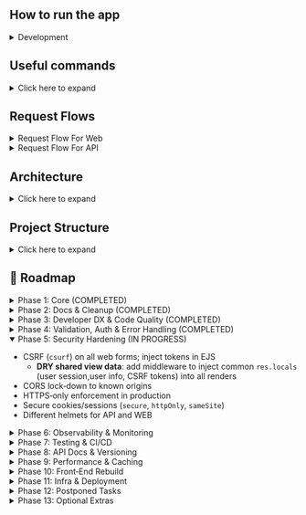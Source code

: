 ## How to run the app

<details>
<summary>Development</summary>

- cp .env.example .env.dev
  - fill .env.dev
- Make sure docker is open in the background
- npm run dev:docker
</details>

## Useful commands

<details>
<summary>Click here to expand</summary>

- docker-compose --env-file .env.dev -f docker-compose.dev.yaml down -v # Stop and remove containers, volumes
- docker image prune -af # Remove all unused images
- docker volume prune -f # Clean up unused volumes
</details>

## Request Flows

<details>
<summary>Request Flow For Web</summary>

- Browser (GET /web-route)
- ↓
- Route → Controller
- ↓
- Service → Repository
- ↓
- PostgreSQL
- ↓
- Controller returns rendered HTML view
</details>

<details>
<summary>Request Flow For API</summary>

- Browser (POST /api-endpoint)
- ↓
- API Route → Controller
- ↓
- Service → Repository
- ↓
- PostgreSQL
- ↓
- Returns JSON response
</details>

## Architecture

<details>
<summary>Click here to expand</summary>

This project follows a clean, layered design. Each layer has **allowed** activities and clear **limits** to keep code maintainable and decoupled.

---

### 1. Framework / Driver

- **Allowed**
  - ✅ Creating and configuring the Express app (`src/index.ts`)
  - ✅ Registering global middleware (CORS, body-parser, etc.)
  - ✅ Mounting top-level routes (`src/routes/*.ts`)
- **Limits**
  - ❌ No business logic
  - ❌ No request parsing/validation beyond global parsers
  - ❌ No direct data access

---

### 2. Interface-Adapter

#### A) Validation Middleware (`src/middlewares/validation.middleware.ts`)

- **Allowed**
  - ✅ Parsing, coercing and stripping HTTP payloads via Zod schemas
  - ✅ Rejecting invalid requests with uniform 4xx responses
  - ✅ Attaching cleaned data to `req` for downstream handlers
- **Limits**
  - ❌ No domain/business rules
  - ❌ No database or external API calls

#### B) Controllers (`src/controllers/*.ts`)

- **Allowed**
  - ✅ Receiving a _validated_ `req` (typed by Zod)
  - ✅ Calling **services** with plain payloads
  - ✅ Formatting and sending HTTP responses (status codes, JSON)
  - ✅ Delegating errors to a global error handler via `next(err)`
- **Limits**
  - ❌ No low-level validation or parsing
  - ❌ No direct repository / ORM usage
  - ❌ No Zod schema definitions

---

### 3. Application-Logic (Services) (`src/services/*.ts`)

- **Allowed**
  - ✅ Implementing core use-cases (e.g. `loginUser`, `createOrder`)
  - ✅ Enforcing business invariants and orchestration of domain rules
  - ✅ Calling repositories to fetch or persist data
  - ✅ Throwing domain-level errors (e.g. `UnauthorizedError`)
- **Limits**
  - ❌ No Express `Request`/`Response` or middleware concerns
  - ❌ No raw HTTP parsing or Zod validation
  - ❌ No framework-specific code

---

### 4. Domain / Model (Schemas & Types) (`src/schemas/*.schema.ts`)

- **Allowed**
  - ✅ Defining Zod schemas for inputs and entities (e.g. `LoginPayload`)
  - ✅ Exporting plain TypeScript types via `z.infer<>`
  - ✅ Shared domain constants or enums
- **Limits**
  - ❌ No Express or HTTP imports
  - ❌ No service/business logic
  - ❌ No data-access code

---

### 5. Infrastructure (Repositories & Adapters) (`src/repositories/*.ts`)

- **Allowed**
  - ✅ Performing data access (database queries, ORM calls)
  - ✅ Calling external APIs or cache layers
  - ✅ Mapping raw data into domain entities
- **Limits**
  - ❌ No business rules or orchestration
  - ❌ No HTTP handling or validation

---

#### Why this matters

- 🔄 **One-way dependencies**:  
  Framework → Interface-Adapter → Application-Logic → Domain → Infrastructure
- ✅ **Separation of concerns**:  
  Validation, business rules, data access and HTTP wiring each live in their own layer
- ⚙️ **Testability**:  
  Services test with pure types, controllers test with validated requests, infrastructure tests with stubs
- 🔄 **Reusability**:  
  Domain schemas & services can be reused in CLI tools, GraphQL APIs, or other adapters

</details>

## Project Structure

<details>
<summary>Click here to expand</summary>

- .gitignore
- .dockerignore
- .eslint.config.mjs
- .prettierrc
- commitlint.config.js
- docker-compose.dev.yaml
- docker-compose.prod.yaml
- Dockerfile.dev
- Dockerfile.prod
- .env.example
- package.json
- package-lock.json
- tsconfig.json
- README.md
- .husky/
  - pre-commit
  - commit-msg
- prisma/
  - schema.prisma
- src/
  - index.ts
  - config/
    - env.ts
    - db.ts
  - controllers/
    - api/
      - auth.controller.ts
    - web/
      - page.controller.ts
  - public/
    - css/
      - login.css
      - reset.css
  - middlewares/
    - auth.middleware.ts
    - error-handler.middleware.ts
    - rate-limiter.middleware.ts
  - repositories/
    - user.repository.ts
  - routes/
    - api/
      - auth.routes.ts
    - web/
      - page.routes.ts
  - services/
    - auth.services.ts
  - utils/
    - async-handler.ts
    - errors.ts
  - views/
    - admin.ejs
    - home.ejs
    - login.ejs
    - partials/
      - footer.ejs
      - header.ejs
      </details>

## 🚀 Roadmap

<details>
<summary>Phase 1: Core (COMPLETED)</summary>

- **Public GitHub repo**  
  – Comprehensive `README.md` with run/build instructions, `.env.example`, visible TODO/Roadmap.
- **TypeScript + Node.js + Express**  
  – ES‑module setup, `tsconfig.json`, dev/build/npm scripts (`dev`, `build`, `start`, `dev:docker`).
- **Clean, Layered Architecture**  
  – `/src/routes → controllers → services → repositories → Prisma client`  
  – Shared **utils** (`asyncHandler`, custom errors), centralized **config** loader.
- **Prisma ORM**  
  – Type‑safe models, migrations, singleton client.
- **Hybrid Web + API**  
  – EJS‑templated pages, plus `/api` JSON endpoints.
- **Modular Routing**  
  – Distinct `web` vs `api` routers; plug‑and‑play controllers.
- **Security Foundations**  
  – Helmet for headers (custom CSP on `/`), global error handler, production‑only rate limiter.
- **DevOps‑Ready**  
  – Docker‑first: dev/prod `Dockerfile`s + Compose files (`docker-compose.dev.yaml`, `docker-compose.prod.yaml`), `dev:docker` script.
- **Environment Safety**  
  – dotenv (`.env.dev`, `.env.prod`, `.env.example`).
- **Linting & Formatting**  
  – ESLint + Prettier, Husky pre‑commit hook, commitlint (format & lint).
- **Static Assets & Lifecycle**  
  – `express.static` support, well‑defined npm lifecycle scripts.
- Centralize HTTP error classes → map in global handler
- **HTTP Error hierarchy**: implement `BadRequestError`, `NotFoundError`, etc. subclasses
</details>

<details>
<summary>Phase 2: Docs & Cleanup (COMPLETED)</summary>

- Sync **README** → code (all existing routes, remove “projects”/“blog” stubs)
- Orphaned views: implement or delete `projects.ejs`/`blog.ejs`
- Add ASCII/folder diagram of `/src/{routes,controllers,services,repositories,utils,config,views}`
- **Factor EJS layout partials**: extract shared header/footer into partials
- **Ensure middleware ordering**: register `helmet()`, `cors()`, etc. before body‑parsers and routes
</details>

<details>
<summary>Phase 3: Developer DX & Code Quality (COMPLETED)</summary>

- **Path Aliases** (`@controllers/*`, `@services/*`, etc.) → refactor deep imports
- ESLint/Prettier lockdown on `.ts`, `.ejs`, `.json` via Husky
- **Install & configure lint‑staged** for faster, scoped pre‑commit checks
</details>

<details>
<summary>Phase 4: Validation, Auth & Error Handling (COMPLETED)</summary>

- Request schemas (Zod or Joi) for auth, user, future CRUD
- **Config validation at startup**: use Zod/Joi to validate `process.env` on boot
- **Type‑safe config exports**: wrap validated env in a typed config object
- **Prisma type reuse**: leverage generated `Prisma.*` types instead of custom interfaces
- **Prisma connection handling**: ensure singleton client disconnects gracefully on shutdown
  </details>

<details open>
<summary>Phase 5: Security Hardening (IN PROGRESS)</summary>

- CSRF (`csurf`) on all web forms; inject tokens in EJS
  - **DRY shared view data**: add middleware to inject common `res.locals` (user session,user info, CSRF tokens) into all renders
- CORS lock‑down to known origins
- HTTPS‑only enforcement in production
- Secure cookies/sessions (`secure`, `httpOnly`, `sameSite`)
- Different helmets for API and WEB
</details>

<details>
<summary>Phase 6: Observability & Monitoring</summary>

- **Basic logging** (Morgan in dev) & `/healthz` health‑check
- Structured logging (Pino for JSON output, log levels)
- `/metrics` endpoint for Prometheus
- **Correlation IDs**: inject unique request IDs for log tracing
- Sentry integration + alerting (Slack/webhook)
</details>

<details>
<summary>Phase 7: Testing & CI/CD</summary>

- **Unit tests** (Jest) for services & repositories (mocking Prisma)
- **Integration tests** (Supertest) on web & API routes
- Code‑coverage threshold enforcement
- **Split App vs. Server**: extract `app.ts` (Express app) and `server.ts` (boot) for testability
- **GitHub Actions**: on PR → lint/build/test/coverage; on merge → build & push Docker images
- Semantic Release (CHANGELOG, version bump, GitHub Release)
- Remember to add test script for graceful DB shutdown in index.ts
</details>

<details>
<summary>Phase 8: API Docs & Versioning</summary>

- OpenAPI/Swagger spec (`/docs/openapi.yaml`) + Swagger UI at `/docs`
- Postman collection in repo
- **API versioning strategy**: mount routes under `/api/v1`, update docs accordingly
</details>

<details>
<summary>Phase 9: Performance & Caching</summary>

- Static‑asset CDN + cache headers
- Template caching (in‑memory or Redis)
- DB query optimization & indexing
- Response compression middleware
</details>

<details>
<summary>Phase 10: Front‑End Rebuild</summary>

- React/Next.js front‑end consuming your API
- Netlify/Vercel (or S3/CloudFront) CI/CD
- Theming, WCAG accessibility, responsive design
- 404 & 5xx EJS error pages
- **Login flow**
  - FE validation
  - JWT + bcrypt, SMS confirmation, limit user count to 1
  - Route-guard middleware for admin pages
  </details>

<details>
<summary>Phase 11: Infra & Deployment</summary>

- Multi‑stage Docker builds for minimal images
- **NGINX**: reverse‑proxy configuration & SSL termination
- **pgAdmin**: containerized database management
- **Container & DB health checks**: ensure app and database readiness & liveness
- **Database backups**: scheduled dumps & point‑in‑time recovery
- Kubernetes + Helm charts (Deployment, Service, Ingress)
- Terraform (DB, cache, LB)
- Blue/Green or canary deploy strategy
</details>

<details>
<summary>Phase 12: Postponed Tasks</summary>

- Persistent session with express session
- **Document Docker Compose usage**: note `-f docker-compose.dev.yaml` and `-f docker-compose.prod.yaml` for respective environments
- Add how to run in prod into README.md
- Add how to deploy into README.md
- **Docker Live Reload --watch** Docker doesn't live reload FE. Fix it.
- **Transaction boundaries**: wrap multi‑step operations in `prisma.$transaction(…)`
- Route guard for API endpoints
- different app for api and web? middleware confusion
</details>

<details>
<summary>Phase 13: Optional Extras</summary>

- Translated errors
- Headless CMS (Strapi/Ghost/Sanity) for blog
- WebSockets/SSE for real‑time admin notifications
- GraphQL gateway atop REST
- **Feature flags**: toggle new features via ENV or flags service
</details>
